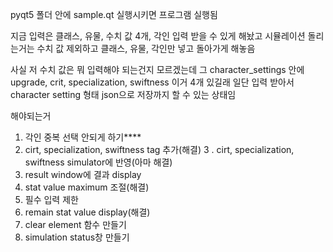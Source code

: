 pyqt5 폴더 안에 sample.qt 실행시키면 프로그램 실행됨

지금 입력은 클래스, 유물, 수치 값 4개, 각인 입력 받을 수 있게 해놨고
시뮬레이션 돌리는거는 수치 값 제외하고 클래스, 유물, 각인만 넣고 돌아가게 해놓음

사실 저 수치 값은 뭐 입력해야 되는건지 모르겠는데
그 character_settings 안에 upgrade, crit, specialization, swiftness 이거 4개 있길래 일단 입력 받아서 
character setting 형태 json으로 저장까지 할 수 있는 상태임

해야되는거
1. 각인 중복 선택 안되게 하기****
2. cirt, specialization, swiftness tag 추가(해결)
3 . cirt, specialization, swiftness simulator에 반영(아마 해결)
4. result window에 결과 display
5. stat value maximum 조절(해결)
6. 필수 입력 제한
7. remain stat value display(해결)
8. clear element 함수 만들기
9. simulation status창 만들기
